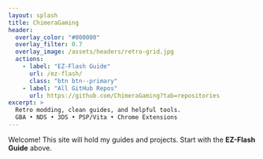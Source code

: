 ```yaml
---
layout: splash
title: ChimeraGaming
header:
  overlay_color: "#000000"
  overlay_filter: 0.7
  overlay_image: /assets/headers/retro-grid.jpg
  actions:
    - label: "EZ-Flash Guide"
      url: /ez-flash/
      class: "btn btn--primary"
    - label: "All GitHub Repos"
      url: https://github.com/ChimeraGaming?tab=repositories
excerpt: >
  Retro modding, clean guides, and helpful tools.  
  GBA • NDS • 3DS • PSP/Vita • Chrome Extensions
---
```


Welcome! This site will hold my guides and projects. Start with the **EZ-Flash Guide** above.
